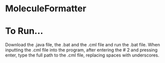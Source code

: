 # MoleculeFormatter

# To Run...
Download the .java file, the .bat and the .cml file and run the .bat file.
When inputting the .cml file into the program, after entering the # 2 and pressing enter, type the full path to the .cml file, replacing spaces with underscores.
